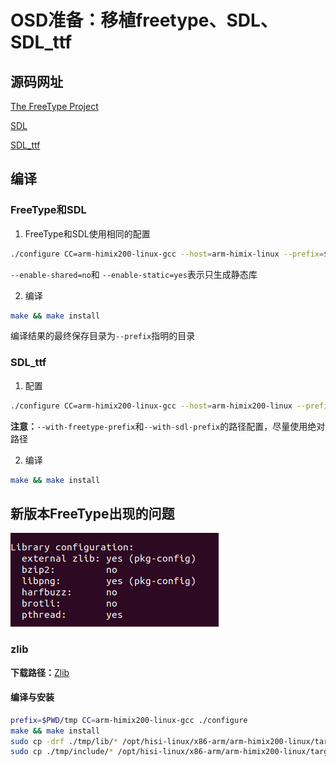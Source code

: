 # OSD准备：移植freetype、SDL、SDL_ttf

## 源码网址

[The FreeType Project](https://freetype.org/)

[SDL](https://github.com/libsdl-org/SDL)

[SDL_ttf](https://github.com/libsdl-org/SDL_ttf)

## 编译

### FreeType和SDL

1. FreeType和SDL使用相同的配置

```bash
./configure CC=arm-himix200-linux-gcc --host=arm-himix-linux --prefix=$PWD/HI_INSTALL --enable-shared=no --enable-static=yes
```

 `--enable-shared=no`和 `--enable-static=yes`表示只生成静态库

2. 编译

```bash
make && make install
```

编译结果的最终保存目录为`--prefix`指明的目录

### SDL_ttf

1. 配置

```bash
./configure CC=arm-himix200-linux-gcc --host=arm-himix200-linux --prefix=$PWD/HI_INSTALL --with-freetype-prefix=/home/karl/Desktop/free-sdl/freetype-2.4.10/HI_INSTALL --with-sdl-prefix=/home/karl/Desktop/free-sdl/SDL-1.2.15/HI_INSTALL
```

**注意：**`--with-freetype-prefix`和`--with-sdl-prefix`的路径配置，尽量使用绝对路径

2. 编译

```bash
make && make install
```

## 新版本FreeType出现的问题

![image-20220929153557732](../../assets/image-20220929153557732.png)

### zlib

**下载路径：**[Zlib](http://www.zlib.net/fossils/?C=M;O=A)

#### 编译与安装

```bash
prefix=$PWD/tmp CC=arm-himix200-linux-gcc ./configure
make && make install
sudo cp -drf ./tmp/lib/* /opt/hisi-linux/x86-arm/arm-himix200-linux/target/usr/lib
sudo cp ./tmp/include/* /opt/hisi-linux/x86-arm/arm-himix200-linux/target/usr/include
```

